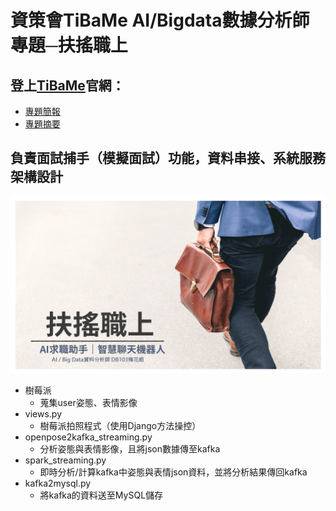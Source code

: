 # 資策會TiBaMe AI/Bigdata數據分析師專題─扶搖職上
## 登上[TiBaMe](https://www.tibame.com/coursegoodjob/bigdata?path=works/works_JobHunter.html)官網：
* [專題簡報](https://reurl.cc/QdYx1M)
* [專題摘要](https://reurl.cc/E7VeOm)

## 負責面試捕手（模擬面試）功能，資料串接、系統服務架構設計  
![](https://github.com/SevenMilk/TiBaMe_Project/blob/master/images/%E5%B0%81%E9%9D%A2.png) 
* 樹莓派   
    * 蒐集user姿態、表情影像  
* views.py   
    * 樹莓派拍照程式（使用Django方法操控）  
* openpose2kafka_streaming.py   
    * 分析姿態與表情影像，且將json數據傳至kafka  
* spark_streaming.py   
    * 即時分析/計算kafka中姿態與表情json資料，並將分析結果傳回kafka  
* kafka2mysql.py  
    * 將kafka的資料送至MySQL儲存  
